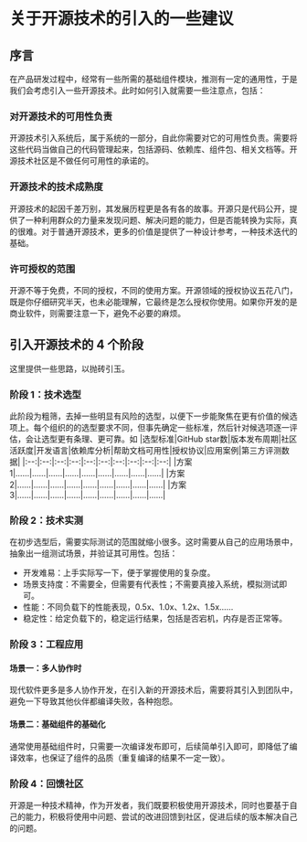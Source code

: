 # 关于开源技术的引入的一些建议

## 序言

在产品研发过程中，经常有一些所需的基础组件模块，推测有一定的通用性，于是我们会考虑引入一些开源技术。此时如何引入就需要一些注意点，包括：

### 对开源技术的可用性负责

开源技术引入系统后，属于系统的一部分，自此你需要对它的可用性负责。需要将这些代码当做自己的代码管理起来，包括源码、依赖库、组件包、相关文档等。开源技术社区是不做任何可用性的承诺的。

### 开源技术的技术成熟度

开源技术的起因千差万别，其发展历程更是各有各的故事。开源只是代码公开，提供了一种利用群众的力量来发现问题、解决问题的能力，但是否能转换为实际，真的很难。对于普通开源技术，更多的价值是提供了一种设计参考，一种技术迭代的基础。

### 许可授权的范围

开源不等于免费，不同的授权，不同的使用方案。开源领域的授权协议五花八门，既是你仔细研究半天，也未必能理解，它最终是怎么授权你使用。如果你开发的是商业软件，则需要注意一下，避免不必要的麻烦。

## 引入开源技术的 4 个阶段

这里提供一些思路，以抛砖引玉。

### 阶段 1：技术选型

此阶段为粗筛，去掉一些明显有风险的选型，以便下一步能聚焦在更有价值的候选项上。每个组织的的选型要求不同，但事先确定一些标准，然后针对候选项逐一评估，会让选型更有条理、更可靠。如
|选型标准|GitHub star数|版本发布周期|社区活跃度|开发语言|依赖库分析|帮助文档可用性|授权协议|应用案例|第三方评测数据|
|:--:|:--:|:--:|:--:|:--:|:--:|:--:|:--:|:--:|:--:|
|方案1|……|……|……|……|……|……|……|……|……|
|方案2|……|……|……|……|……|……|……|……|……|
|方案3|……|……|……|……|……|……|……|……|……|

### 阶段 2：技术实测

在初步选型后，需要实际测试的范围就缩小很多。这时需要从自己的应用场景中，抽象出一组测试场景，并验证其可用性。包括：

* 开发难易：上手实际写一下，便于掌握使用的复杂度。
* 场景支持度：不需要全，但需要有代表性；不需要真接入系统，模拟测试即可。
* 性能：不同负载下的性能表现，0.5x、1.0x、1.2x、1.5x……
* 稳定性：给定负载下的，稳定运行结果，包括是否宕机，内存是否正常等。

### 阶段 3：工程应用

#### 场景一：多人协作时

现代软件更多是多人协作开发，在引入新的开源技术后，需要将其引入到团队中，避免一下导致其他伙伴都编译失败，各种抱怨。

#### 场景二：基础组件的基础化

通常使用基础组件时，只需要一次编译发布即可，后续简单引入即可，即降低了编译效率，也保证了组件的品质（重复编译的结果不一定一致）。

### 阶段 4：回馈社区

开源是一种技术精神，作为开发者，我们既要积极使用开源技术，同时也要基于自己的能力，积极将使用中问题、尝试的改进回馈到社区，促进后续的版本解决自己的问题。
